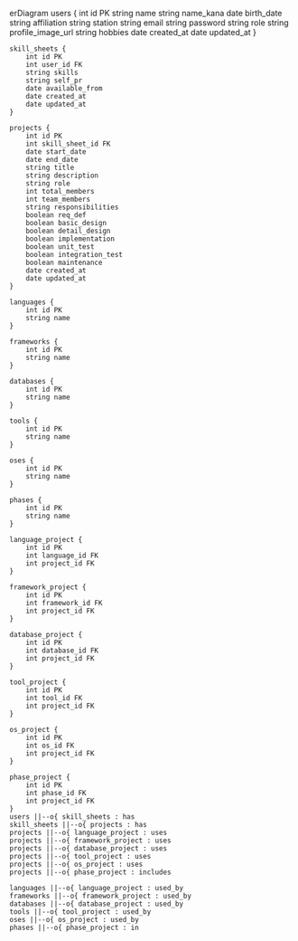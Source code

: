 erDiagram
    users {
        int id PK
        string name
        string name_kana
        date birth_date
        string affiliation
        string station
        string email
        string password
        string role
        string profile_image_url
        string hobbies
        date created_at
        date updated_at
    }

    skill_sheets {
        int id PK
        int user_id FK
        string skills
        string self_pr
        date available_from
        date created_at
        date updated_at
    }

    projects {
        int id PK
        int skill_sheet_id FK
        date start_date
        date end_date
        string title
        string description
        string role
        int total_members
        int team_members
        string responsibilities
        boolean req_def
        boolean basic_design
        boolean detail_design
        boolean implementation
        boolean unit_test
        boolean integration_test
        boolean maintenance
        date created_at
        date updated_at
    }

    languages {
        int id PK
        string name
    }

    frameworks {
        int id PK
        string name
    }

    databases {
        int id PK
        string name
    }

    tools {
        int id PK
        string name
    }

    oses {
        int id PK
        string name
    }

    phases {
        int id PK
        string name
    }

    language_project {
        int id PK
        int language_id FK
        int project_id FK
    }

    framework_project {
        int id PK
        int framework_id FK
        int project_id FK
    }

    database_project {
        int id PK
        int database_id FK
        int project_id FK
    }

    tool_project {
        int id PK
        int tool_id FK
        int project_id FK
    }

    os_project {
        int id PK
        int os_id FK
        int project_id FK
    }

    phase_project {
        int id PK
        int phase_id FK
        int project_id FK
    }
    users ||--o{ skill_sheets : has
    skill_sheets ||--o{ projects : has
    projects ||--o{ language_project : uses
    projects ||--o{ framework_project : uses
    projects ||--o{ database_project : uses
    projects ||--o{ tool_project : uses
    projects ||--o{ os_project : uses
    projects ||--o{ phase_project : includes

    languages ||--o{ language_project : used_by
    frameworks ||--o{ framework_project : used_by
    databases ||--o{ database_project : used_by
    tools ||--o{ tool_project : used_by
    oses ||--o{ os_project : used_by
    phases ||--o{ phase_project : in
